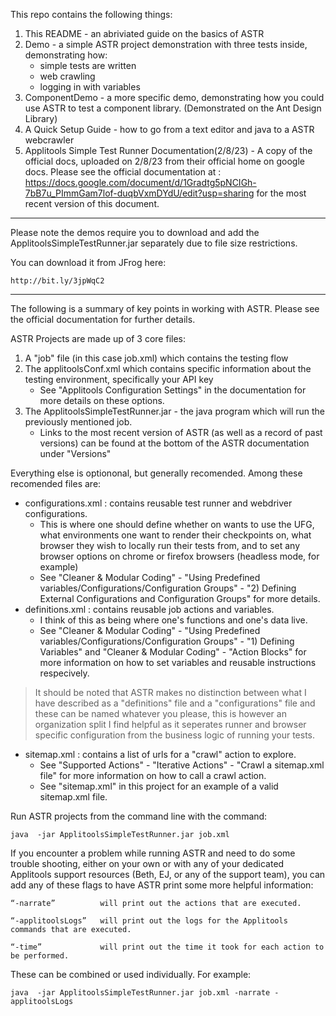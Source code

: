 This repo contains the following things:
1. This README - an abriviated guide on the basics of ASTR
2. Demo - a simple ASTR project demonstration with three tests inside, demonstrating how:
    - simple tests are written
    - web crawling
    - logging in with variables
3. ComponentDemo - a more specific demo, demonstrating how you could use ASTR to test a component library. (Demonstrated on the Ant Design Library)
4. A Quick Setup Guide - how to go from a text editor and java to a ASTR webcrawler
5. Applitools Simple Test Runner Documentation(2/8/23) - A copy of the official docs, uploaded on 2/8/23 from their official home on google docs. Please see the official documentation at : https://docs.google.com/document/d/1Gradtg5pNCIGh-7bB7u_PImmGam7lof-duqbVxmDYdU/edit?usp=sharing
for the most recent version of this document.

---
Please note the demos require you to download and add the ApplitoolsSimpleTestRunner.jar separately due to file size restrictions.

You can download it from JFrog here: 

    http://bit.ly/3jpWqC2

-----

The following is a summary of key points in working with ASTR. 
Please see the official documentation for further details.

ASTR Projects are made up of 3 core files:
1. A "job" file (in this case job.xml) which contains the
    testing flow
2. The applitoolsConf.xml which contains specific information about the testing environment,
    specifically your API key
    - See "Applitools Configuration Settings" in the documentation for more details on these options.
3. The ApplitoolsSimpleTestRunner.jar - the java program which will run the previously mentioned job.
    - Links to the most recent version of ASTR (as well as a record of past versions) can be found at 
      the bottom of the ASTR documentation under "Versions"

Everything else is optiononal, but generally recomended.
Among these recomended files are:
- configurations.xml : contains reusable test runner and webdriver configurations.
    - This is where one should define whether on wants to use the UFG, what environments one want to render 
    their checkpoints on, what browser they wish to locally run their tests from, and to set any browser options 
    on chrome or firefox browsers (headless mode, for example) 
    - See "Cleaner & Modular Coding" - "Using Predefined variables/Configurations/Configuration Groups" - 
    "2) Defining External Configurations and Configuration Groups" for more details.
- definitions.xml : contains reusable job actions and variables. 
    - I think of this as being where one's functions and one's data live. 
    - See "Cleaner & Modular Coding" - "Using Predefined variables/Configurations/Configuration Groups" - "1) Defining Variables"
    and "Cleaner & Modular Coding" - "Action Blocks" for more information on how to set variables and 
    reusable instructions respecively.
> It should be noted that ASTR makes no distinction between what I have described as a "definitions" file 
  and a "configurations" file and these can be named whatever you please, this is however an organization 
  split I find helpful as it seperates runner and browser specific configuration from the business logic of running your tests. 
- sitemap.xml : contains a list of urls for a "crawl" action to explore.
    - See "Supported Actions" - "Iterative Actions" - "Crawl a sitemap.xml file" for more information on how to call a crawl action. 
    - See "sitemap.xml" in this project for an example of a valid sitemap.xml file. 


Run ASTR projects from the command line with the command: 

    java  -jar ApplitoolsSimpleTestRunner.jar job.xml


If you encounter a problem while running ASTR and need to do some trouble shooting, either on your own or with any of your dedicated Applitools support resources (Beth, EJ, or any of the support team), you can add any of these flags to have ASTR print some more helpful information:

    “-narrate”          will print out the actions that are executed. 
    
    “-applitoolsLogs”   will print out the logs for the Applitools commands that are executed. 
    
    “-time”             will print out the time it took for each action to be performed. 
    
These can be combined or used individually. For example:

    java  -jar ApplitoolsSimpleTestRunner.jar job.xml -narrate -applitoolsLogs



